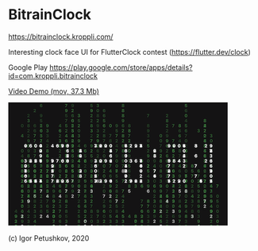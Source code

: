 # BitrainClock

https://bitrainclock.kroppli.com/

Interesting clock face UI for FlutterClock contest (https://flutter.dev/clock)

Google Play https://play.google.com/store/apps/details?id=com.kroppli.bitrainclock

[Video Demo (mov, 37.3 Mb)](https://github.com/kroppli/bitrainclock/blob/master/_market/demo-ios.mov?raw=true)  

![frame1](./_market/app_store_3_small.png)

(c) Igor Petushkov, 2020